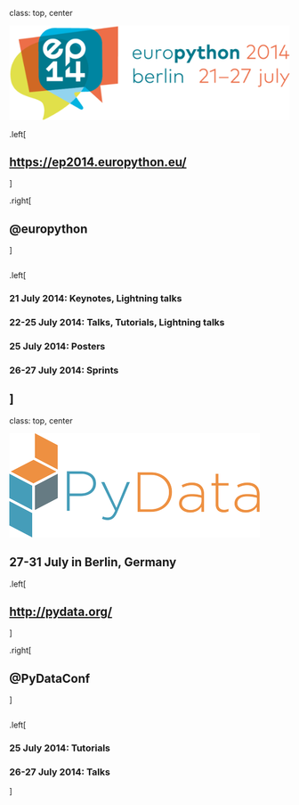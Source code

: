 class: top, center

![EuroPython](images/ep-logo-med.png)

.left[

 ## https://ep2014.europython.eu/

]

.right[


 ## @europython

]

<div style="overflow: auto; width:100%;"/>

.left[

 ### 21 July 2014: Keynotes, Lightning talks

 ### 22-25 July 2014: Talks, Tutorials, Lightning talks

 ### 25 July 2014: Posters

 ### 26-27 July 2014: Sprints

]
---
class: top, center

![PyData](images/pydatalogo-generic.png)

## 27-31 July in Berlin, Germany

.left[

 ## http://pydata.org/

]

.right[

 ## @PyDataConf

]

<div style="overflow: auto; width:100%;"/>

.left[

 ### 25 July 2014: Tutorials

 ### 26-27 July 2014: Talks

]
